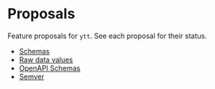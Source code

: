 # Proposals

Feature proposals for `ytt`. See each proposal for their status.

- [Schemas](001-schemas/)
- [Raw data values](002-raw-data-values/)
- [OpenAPI Schemas](003-openapi-schemas/)
- [Semver](005-semver/)
